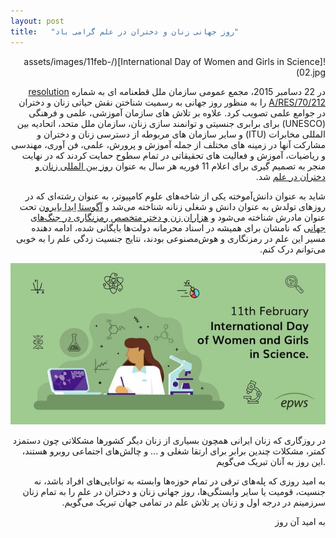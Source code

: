 ```yaml
---
layout: post
title:   "روز جهانی زنان و دختران در علم گرامی باد" 
---
```

<div dir="rtl">
![International Day of Women and Girls in Science](/assets/images/11feb-02.jpg)


در 22 دسامبر 2015، مجمع عمومی سازمان ملل قطعنامه ای به شماره [resolution A/RES/70/212](http://undocs.org/A/RES/70/212) را به منظور روز جهانی به رسمیت شناختن نقش حیاتی زنان و دختران در جوامع علمی تصویب کرد. علاوه بر تلاش های سازمان آموزشی، علمی و فرهنگی (UNESCO) برای برابری جنسیتی و توانمند سازی زنان، سازمان ملل متحد، اتحادیه بین المللی مخابرات (ITU) و سایر سازمان های مربوطه از دسترسی زنان و دختران و مشارکت آنها در زمینه های مختلف از جمله آموزش و پرورش، علمی، فن آوری، مهندسی و ریاضیات، آموزش و فعالیت های تحقیقاتی در تمام سطوح حمایت کردند که در نهایت منجر به تصمیم گیری برای اعلام 11 فوریه هر سال به عنوان [روز بین المللی زنان و دختران در علم]( https://www.un.org/en/observances/women-and-girls-in-science-day/)  شد.

شاید به عنوان دانش‌آموخته یکی از شاخه‌های علوم کامپیوتر، به عنوان رشته‌ای که در روز‌های تولدش به عنوان دانش و شغلی زنانه شناخته می‌شد و  [آگوستا اِیدا بایرون](https://blogs.bodleian.ox.ac.uk/adalovelace/2015/10/14/only-known-photographs-of-ada-lovelace-in-bodleian-display/) تحت عنوان مادرش شناخته می‌شود و  [هزاران زن و دختر متخصص رمزنگاری در جنگ‌های جهانی](https://www.womenintech.co.uk/the-history-of-women-in-tech#:~:text=One%20of%20these%20women%20was,Symposium%20on%20Digital%20Computing%20Machines.) که نامشان برای همیشه در اسناد محرمانه دولت‌ها بایگانی شده، ادامه دهنده مسیر این علم در رمزنگاری و هوش‌مصنوعی بودند، نتایج جنسیت زدگی علم را به خوبی می‌توانم درک کنم.




![International Day of Women and Girls in Science](/assets/images/11feb-01.jpg)


در روزگاری که زنان ایرانی همچون بسیاری از زنان دیگر کشور‌ها مشکلاتی چون دستمزد کمتر، مشکلات چندین برابر برای ارتقا شغلی و ... و چالش‌های اجتماعی روبرو هستند، .این روز به آنان تبریک می‌گویم

به امید روزی که پله‌های ترقی در تمام حوزه‌ها وابسته به توانایی‌های افراد باشد، نه جنسیت، قومیت یا سایر وابستگی‌ها، روز جهانی زنان و دختران در علم را به تمام زنان سرزمینم در درجه اول و زنان پر تلاش علم در تمامی جهان تبریک می‌گویم.

به امید آن روز
</div>
